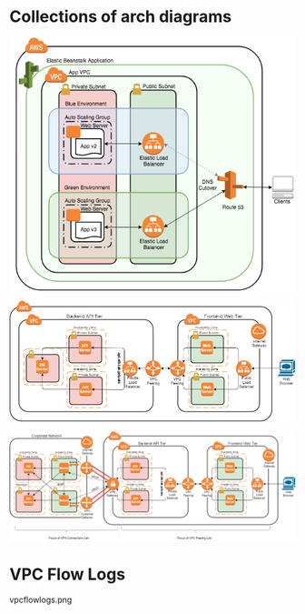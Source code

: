 # Collections of arch diagrams


![Screenshot](blobid0-b8f458d9-aee2-4f1a-994c-526ed03c6eff.png)

![Screenshot](blobid1-0eb6f064-87bf-4e08-a89e-73baea5713df.png)

![Screenshot](blobid0-c2448e50-9812-4979-990e-dcd2a9fbd77b.png)

# VPC Flow Logs
vpcflowlogs.png
